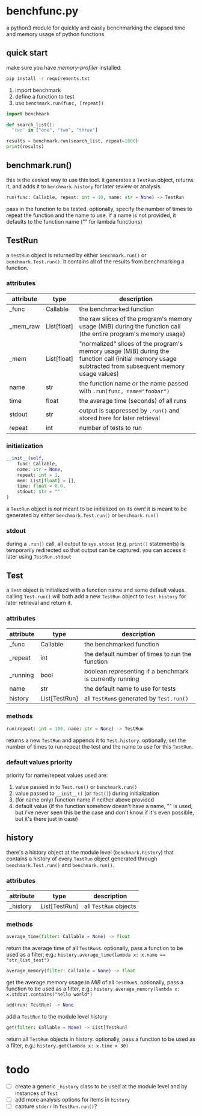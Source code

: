 benchfunc.py
===

a python3 module for quickly and easily benchmarking the elapsed time and memory usage of python functions


## quick start
make sure you have *memory-profiler* installed:

```sh
pip install -r requirements.txt
```

1. import benchmark
2. define a function to test
3. use `benchmark.run(func, [repeat])`

```python
import benchmark

def search_list():
  "two" in ["one", "two", "three"]

results = benchmark.run(search_list, repeat=1000)
print(results)
```

## benchmark.run()
this is the easiest way to use this tool. it generates a `TestRun` object, returns it, and adds it to `benchmark.history` for later review or analysis.

```python
run(func: Callable, repeat: int = 10, name: str = None) -> TestRun
```
pass in the function to be tested. optionally, specify the number of times to repeat the function and the name to use. if a name is not provided, it defaults to the function name ("<lambda>" for lambda functions)

## TestRun
a `TestRun` object is returned by either `benchmark.run()` or `benchmark.Test.run()`. it contains all of the results from benchmarking a function.

### attributes
| attribute | type | description |
| --------- | ---- | ----------- |
| _func     | Callable    | the benchmarked function |
| _mem_raw  | List[float] | the raw slices of the program's memory usage (MiB) during the function call (the entire program's memory usage) |
| _mem      | List[float] | "normalized" slices of the program's memory usage (MiB) during the function call (initial memory usage subtracted from subsequent memory usage values) |
| name      | str         | the function name *or* the name passed with `.run(func, name="foobar")` |
| time      | float       | the average time (seconds) of all runs |
| stdout    | str         | output is suppressed by `.run()` and stored here for later retrieval |
| repeat    | int         | number of tests to run |

### initialization
```python
__init__(self,
    func: Callable,
    name: str = None,
    repeat: int = 1,
    mem: List[float] = [],
    time: float = 0.0,
    stdout: str = ""
)
```

a `TestRun` object is *not* meant to be initialized on its own! it is meant to be generated by either `benchmark.Test.run()` or `benchmark.run()`

### stdout
during a `.run()` call, all output to `sys.stdout` (e.g. `print()` statements) is temporarily redirected so that output can be captured. you can access it later using `TestRun.stdout`

## Test

a `Test` object is initialiezd with a function name and some default values. calling `Test.run()` will both add a new `TestRun` object to `Test.history` for later retrieval and return it.

### attributes
| attribute | type | description |
| --------- | ---- | ----------- |
| _func     | Callable      | the benchmarked function |
| _repeat   | int           | the default number of times to run the function |
| _running  | bool          | boolean representing if a benchmark is currently running |
| name      | str           | the default name to use for tests |
| history   | List[TestRun] | all `TestRun`s generated by `Test.run()` |

### methods
```python
run(repeat: int = 100, name: str = None) -> TestRun
```
returns a new `TestRun` and appends it to `Test.history`. optionally, set the number of times to run repeat the test and the name to use for this `TestRun`.

### default values priority
priority for name/repeat values used are:

1. value passed in to `Test.run()` or `benchmark.run()`
2. value passed to `__init__()` (or `Test()`) during initialization
3. (for name only) function name if neither above provided
4. default value (if the function somehow doesn't have a name, "<function>" is used, but i've never seen this be the case and don't know if it's even possible, but it's there just in case)

## history
there's a history object at the module level (`benchmark.history`) that contains a history of every `TestRun` object generated through `benchmark.Test.run()` and `benchmark.run()`.

### attributes
| attribute | type | description |
| --------- | ---- | ----------- |
| _history  | List[TestRun] | all `TestRun` objects |

### methods
```python
average_time(filter: Callable = None) -> float
```
return the average time of all `TestRun`s. optionally, pass a function to be used as a filter, e.g.: `history.average_time(lambda x: x.name == "str_list_test")`

```python
average_memory(filter: Callable = None) -> float
```
get the average memory usage in *MiB* of all `TestRun`s. optionally, pass a function to be used as a filter, e.g.: `history.average_memory(lambda x: x.stdout.contains("hello world")`

```python
add(run: TestRun) -> None
```
add a `TestRun` to the module level history

```python
get(filter: Callable = None) -> List[TestRun]
```
return all `TestRun` objects in history. optionally, pass a function to be used as a filter, e.g.: `history.get(lambda x: x.time > 30)`

# todo
- [ ] create a generic `_history` class to be used at the module level and by instances of `Test`
- [ ] add more analysis options for items in `history`
- [ ] capture `stderr` in `TestRun.run()`?